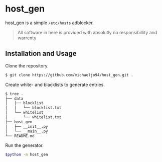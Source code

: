 # host_gen
host_gen is a simple `/etc/hosts` adblocker.

> All software in here is provided with absolutly no responsibillity and warrenty

## Installation and Usage
Clone the repository.
```bash
$ git clone https://github.com/michaeljo94/host_gen.git .
```

Create white- and blacklists to generate entries.
```bash
$ tree .
├── data
│   ├── blocklist
│   │   └── blocklist.txt
│   └── whitelist
│       └── whitelist.txt
├── host_gen
│   ├── __init__.py
│   └── __main__.py
└── README.md
```

Run the generator.
```bash
$python -m host_gen
```
